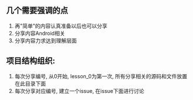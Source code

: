 ## 几个需要强调的点
1. 再"简单"的内容认真准备以后也可以分享
2. 分享内容Android相关
3. 分享内容力求达到理解层面

## 项目结构组织:
1. 每次分享编号, 从0开始, lesson_0为第一次, 所有分享相关的源码和文件放置在此目录下面
2. 每次分享对应编号, 建立一个issue, 在issue下面进行讨论
